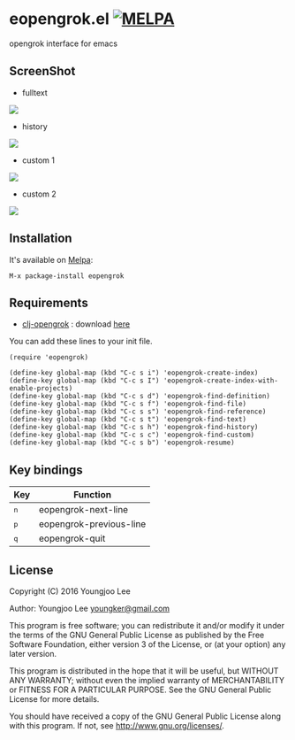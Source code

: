 # eopengrok.el [![MELPA](http://melpa.org/packages/eopengrok-badge.svg)](http://melpa.org/#/eopengrok)

opengrok interface for emacs

## ScreenShot

* fulltext
<img align="center" src="https://raw.github.com/youngker/eopengrok.el/master/img/fulltext.png">

* history
<img align="center" src="https://raw.github.com/youngker/eopengrok.el/master/img/history.png">

* custom 1
<img align="center" src="https://raw.github.com/youngker/eopengrok.el/master/img/custom1.png">

* custom 2
<img align="center" src="https://raw.github.com/youngker/eopengrok.el/master/img/custom2.png">

## Installation

It's available on [Melpa](https://melpa.org/):

    M-x package-install eopengrok

## Requirements

* [clj-opengrok](https://github.com/youngker/clj-opengrok) : download [here](https://github.com/youngker/clj-opengrok/releases)

You can add these lines to your init file.

```elisp
(require 'eopengrok)

(define-key global-map (kbd "C-c s i") 'eopengrok-create-index)
(define-key global-map (kbd "C-c s I") 'eopengrok-create-index-with-enable-projects)
(define-key global-map (kbd "C-c s d") 'eopengrok-find-definition)
(define-key global-map (kbd "C-c s f") 'eopengrok-find-file)
(define-key global-map (kbd "C-c s s") 'eopengrok-find-reference)
(define-key global-map (kbd "C-c s t") 'eopengrok-find-text)
(define-key global-map (kbd "C-c s h") 'eopengrok-find-history)
(define-key global-map (kbd "C-c s c") 'eopengrok-find-custom)
(define-key global-map (kbd "C-c s b") 'eopengrok-resume)
```

## Key bindings

Key | Function
--- | --------
<kbd>n</kbd> | eopengrok-next-line
<kbd>p</kbd> | eopengrok-previous-line
<kbd>q</kbd> | eopengrok-quit

## License

Copyright (C) 2016 Youngjoo Lee

Author: Youngjoo Lee <youngker@gmail.com>

This program is free software; you can redistribute it and/or modify
it under the terms of the GNU General Public License as published by
the Free Software Foundation, either version 3 of the License, or
(at your option) any later version.

This program is distributed in the hope that it will be useful,
but WITHOUT ANY WARRANTY; without even the implied warranty of
MERCHANTABILITY or FITNESS FOR A PARTICULAR PURPOSE.  See the
GNU General Public License for more details.

You should have received a copy of the GNU General Public License
along with this program.  If not, see <http://www.gnu.org/licenses/>.
